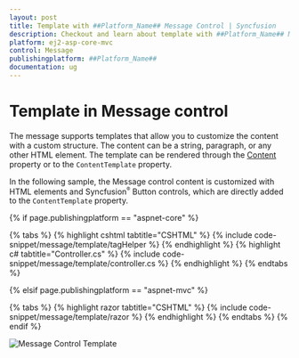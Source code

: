 ```yaml
---
layout: post
title: Template with ##Platform_Name## Message Control | Syncfusion
description: Checkout and learn about template with ##Platform_Name## Message control of Syncfusion Essential JS 2 and more details.
platform: ej2-asp-core-mvc
control: Message
publishingplatform: ##Platform_Name##
documentation: ug
---
```


# Template in Message control

The message supports templates that allow you to customize the content with a custom structure. The content can be a string, paragraph, or any other HTML element. The template can be rendered through the [Content](https://help.syncfusion.com/cr/aspnetmvc-js2/Syncfusion.EJ2.Notifications.Message.html#Syncfusion_EJ2_Notifications_Message_Content) property or to the `ContentTemplate` property.

In the following sample, the Message control content is customized with HTML elements and Syncfusion<sup style="font-size:70%">&reg;</sup> Button controls, which are directly added to the `ContentTemplate` property.

{% if page.publishingplatform == "aspnet-core" %}

{% tabs %}
{% highlight cshtml tabtitle="CSHTML" %}
{% include code-snippet/message/template/tagHelper %}
{% endhighlight %}
{% highlight c# tabtitle="Controller.cs" %}
{% include code-snippet/message/template/controller.cs %}
{% endhighlight %}
{% endtabs %}

{% elsif page.publishingplatform == "aspnet-mvc" %}

{% tabs %}
{% highlight razor tabtitle="CSHTML" %}
{% include code-snippet/message/template/razor %}
{% endhighlight %}
{% endtabs %}
{% endif %}

![Message Control Template](images/message-template.png)